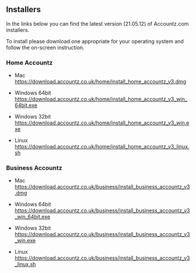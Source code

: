 ## Installers

In the links below you can find the latest version (21.05.12) of Accountz.com installers.

To install please download one appropriate for your operating system and follow the on-screen instruction.

### Home Accountz 
 
* Mac    
  <https://download.accountz.co.uk/home/install_home_accountz_v3.dmg>
  
* Windows 64bit  
  <https://download.accountz.co.uk/home/install_home_accountz_v3_win_64bit.exe>

* Windows 32bit   
  <https://download.accountz.co.uk/home/install_home_accountz_v3_win.exe>
 
* Linux    
  <https://download.accountz.co.uk/home/install_home_accountz_v3_linux.sh>
 

### Business Accountz 
 
* Mac     
  <https://download.accountz.co.uk/business/install_business_accountz_v3.dmg>
 
* Windows 64bit      
  <https://download.accountz.co.uk/business/install_business_accountz_v3_win_64bit.exe>

* Windows 32bit   
  <https://download.accountz.co.uk/business/install_business_accountz_v3_win.exe>
 
* Linux    
  <https://download.accountz.co.uk/business/install_business_accountz_v3_linux.sh>
 

